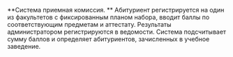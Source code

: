**Система приемная комиссия. **
Абитуриент регистрируется на один из факультетов с фиксированным планом набора, вводит баллы по соответствующим предметам и аттестату. Результаты администратором регистрируются в ведомости. Система подсчитывает сумму баллов и определяет абитуриентов, зачисленных в учебное заведение.